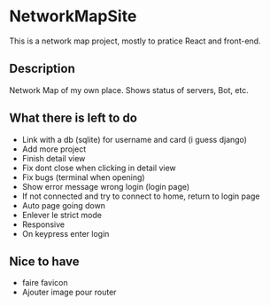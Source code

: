 # NetworkMapSite
This is a network map project, mostly to pratice React and front-end.

## Description
Network Map of my own place. Shows status of servers, Bot, etc.


## What there is left to do
- Link with a db (sqlite) for username and card (i guess django)
- Add more project
- Finish detail view
- Fix dont close when clicking in detail view
- Fix bugs (terminal when opening)
- Show error message wrong login (login page)
- If not connected and try to connect to home, return to login page
- Auto page going down
- Enlever le strict mode
- Responsive
- On keypress enter login

## Nice to have
- faire favicon
- Ajouter image pour router